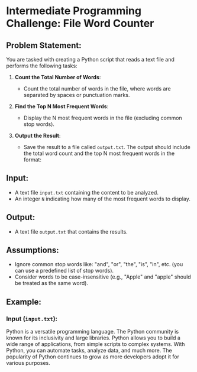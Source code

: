 # Intermediate Programming Challenge: File Word Counter

## Problem Statement:
You are tasked with creating a Python script that reads a text file and performs the following tasks:

1. **Count the Total Number of Words**: 
   - Count the total number of words in the file, where words are separated by spaces or punctuation marks.

2. **Find the Top N Most Frequent Words**:
   - Display the N most frequent words in the file (excluding common stop words). 

3. **Output the Result**:
   - Save the result to a file called `output.txt`. The output should include the total word count and the top N most frequent words in the format:


## Input:
- A text file `input.txt` containing the content to be analyzed.
- An integer `N` indicating how many of the most frequent words to display.

## Output:
- A text file `output.txt` that contains the results.

## Assumptions:
- Ignore common stop words like: "and", "or", "the", "is", "in", etc. (you can use a predefined list of stop words).
- Consider words to be case-insensitive (e.g., "Apple" and "apple" should be treated as the same word).

## Example:

### Input (`input.txt`):
Python is a versatile programming language. The Python community is known for its inclusivity and large libraries.
Python allows you to build a wide range of applications, from simple scripts to complex systems. 
With Python, you can automate tasks, analyze data, and much more. 
The popularity of Python continues to grow as more developers adopt it for various purposes.
